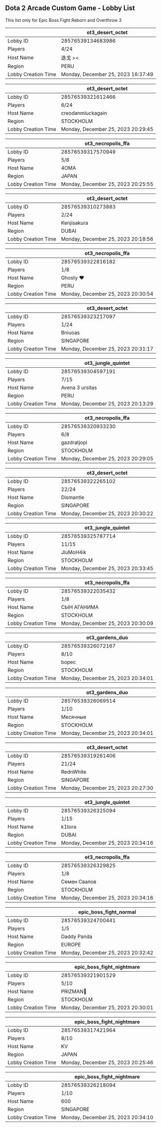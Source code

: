 ## Dota 2 Arcade Custom Game - Lobby List

This list only for Epic Boss Fight Reborn and Overthrow 3

|  | ot3_desert_octet |
| ------ | ------ |
| Lobby ID | 28576539134683986 |
| Players | 4/24 |
| Host Name | 迭戈 >< |
| Region | PERU |
| Lobby Creation Time | Monday, December 25, 2023 16:37:49 |


|  | ot3_desert_octet |
| ------ | ------ |
| Lobby ID | 28576539321612466 |
| Players | 6/24 |
| Host Name | creodanmluckagain |
| Region | STOCKHOLM |
| Lobby Creation Time | Monday, December 25, 2023 20:29:45 |


|  | ot3_necropolis_ffa |
| ------ | ------ |
| Lobby ID | 28576539317570949 |
| Players | 5/8 |
| Host Name | 4OMA |
| Region | JAPAN |
| Lobby Creation Time | Monday, December 25, 2023 20:25:55 |


|  | ot3_desert_octet |
| ------ | ------ |
| Lobby ID | 28576539310273883 |
| Players | 2/24 |
| Host Name | Kenjisakura |
| Region | DUBAI |
| Lobby Creation Time | Monday, December 25, 2023 20:18:56 |


|  | ot3_necropolis_ffa |
| ------ | ------ |
| Lobby ID | 28576539322816182 |
| Players | 1/8 |
| Host Name | Ghosty ❤ |
| Region | PERU |
| Lobby Creation Time | Monday, December 25, 2023 20:30:54 |


|  | ot3_desert_octet |
| ------ | ------ |
| Lobby ID | 28576539323217097 |
| Players | 1/24 |
| Host Name | Bniuoas |
| Region | SINGAPORE |
| Lobby Creation Time | Monday, December 25, 2023 20:31:17 |


|  | ot3_jungle_quintet |
| ------ | ------ |
| Lobby ID | 28576539304597191 |
| Players | 7/15 |
| Host Name | Avena 3 ursitas |
| Region | PERU |
| Lobby Creation Time | Monday, December 25, 2023 20:13:29 |


|  | ot3_necropolis_ffa |
| ------ | ------ |
| Lobby ID | 28576539320933230 |
| Players | 6/8 |
| Host Name | gazdratjopi |
| Region | STOCKHOLM |
| Lobby Creation Time | Monday, December 25, 2023 20:29:05 |


|  | ot3_desert_octet |
| ------ | ------ |
| Lobby ID | 28576539322265102 |
| Players | 22/24 |
| Host Name | Dismantle |
| Region | SINGAPORE |
| Lobby Creation Time | Monday, December 25, 2023 20:30:22 |


|  | ot3_jungle_quintet |
| ------ | ------ |
| Lobby ID | 28576539325787714 |
| Players | 11/15 |
| Host Name | JluMoH4ik |
| Region | STOCKHOLM |
| Lobby Creation Time | Monday, December 25, 2023 20:33:45 |


|  | ot3_necropolis_ffa |
| ------ | ------ |
| Lobby ID | 28576539322035432 |
| Players | 1/8 |
| Host Name | СЫН АГАНИМА |
| Region | STOCKHOLM |
| Lobby Creation Time | Monday, December 25, 2023 20:30:09 |


|  | ot3_gardens_duo |
| ------ | ------ |
| Lobby ID | 28576539326072167 |
| Players | 8/10 |
| Host Name | bopec |
| Region | STOCKHOLM |
| Lobby Creation Time | Monday, December 25, 2023 20:34:01 |


|  | ot3_gardens_duo |
| ------ | ------ |
| Lobby ID | 28576539326069514 |
| Players | 1/10 |
| Host Name | Месячные |
| Region | STOCKHOLM |
| Lobby Creation Time | Monday, December 25, 2023 20:34:01 |


|  | ot3_desert_octet |
| ------ | ------ |
| Lobby ID | 28576539319261406 |
| Players | 21/24 |
| Host Name | RednWhite |
| Region | SINGAPORE |
| Lobby Creation Time | Monday, December 25, 2023 20:27:30 |


|  | ot3_jungle_quintet |
| ------ | ------ |
| Lobby ID | 28576539326325094 |
| Players | 1/15 |
| Host Name | k1tora |
| Region | DUBAI |
| Lobby Creation Time | Monday, December 25, 2023 20:34:16 |


|  | ot3_necropolis_ffa |
| ------ | ------ |
| Lobby ID | 28576539326329825 |
| Players | 1/8 |
| Host Name | Семен Свалов |
| Region | STOCKHOLM |
| Lobby Creation Time | Monday, December 25, 2023 20:34:16 |


|  | epic_boss_fight_normal |
| ------ | ------ |
| Lobby ID | 28576539324700441 |
| Players | 1/5 |
| Host Name | Daddy Panda |
| Region | EUROPE |
| Lobby Creation Time | Monday, December 25, 2023 20:32:42 |


|  | epic_boss_fight_nightmare |
| ------ | ------ |
| Lobby ID | 28576539321901529 |
| Players | 5/10 |
| Host Name | PRIZMAN📿 |
| Region | STOCKHOLM |
| Lobby Creation Time | Monday, December 25, 2023 20:30:01 |


|  | epic_boss_fight_nightmare |
| ------ | ------ |
| Lobby ID | 28576539317421964 |
| Players | 8/10 |
| Host Name | KV |
| Region | JAPAN |
| Lobby Creation Time | Monday, December 25, 2023 20:25:46 |


|  | epic_boss_fight_nightmare |
| ------ | ------ |
| Lobby ID | 28576539326218094 |
| Players | 1/10 |
| Host Name | 600 |
| Region | SINGAPORE |
| Lobby Creation Time | Monday, December 25, 2023 20:34:10 |


